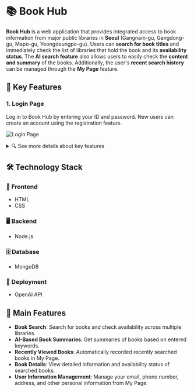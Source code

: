 # 📚 Book Hub

**Book Hub** is a web application that provides integrated access to book information from major public libraries in **Seoul** (Gangnam-gu, Gangdong-gu, Mapo-gu, Yeongdeungpo-gu). Users can **search for book titles** and immediately check the list of libraries that hold the book and its **availability status**. The **AI search feature** also allows users to easily check the **content and summary** of the books. Additionally, the user's **recent search history** can be managed through the **My Page** feature.

## 🚀 Key Features

### 1. Login Page
Log in to Book Hub by entering your ID and password. New users can create an account using the registration feature.

![Login Page](https://github.com/user-attachments/assets/dbccc93f-f268-4531-9c39-c388ad6b5522)

<details>
  <summary>🔍 See more details about key features</summary>

  ### 2. AI-Powered Book Recommendations and Summaries
  Book Hub uses AI to recommend books based on the keywords you provide and offers summaries of those books.

  ![AI Recommendations](https://github.com/user-attachments/assets/093bf5f8-30cf-44a6-a13f-22af9841d9d0)

  ### 3. Recently Added and Popular Books
  Explore recently added books and the latest popular books in the libraries. Keep up with the freshest and most trending reads!

  ![Recently Added Books](https://github.com/user-attachments/assets/de86651e-918c-41c5-9a22-12c55c921df2)
  ![Popular Books](https://github.com/user-attachments/assets/18ddd00c-26dd-46f3-ac0d-1a4c5553dc47)

  ### 4. Book Details
  Get detailed information about specific books, including availability status across various libraries. Easily locate and check the status of your books.

  ![Book Details](https://github.com/user-attachments/assets/d44341ea-d64d-4190-88f4-0113a8f20ad5)

  ### 5. My Page
  Manage your personal information and view your recently searched books. Update personal details and keep track of your reading history.

  ![My Page](https://github.com/user-attachments/assets/7b9fa1a0-3a25-482d-a9ee-b27a68e023b0)

  ### 6. Information Management
  Update your email, phone number, address, and other personal information on My Page to ensure your details are always current.

  ![Information Management](https://github.com/user-attachments/assets/38623ea0-5feb-4569-84cd-ccad59dca583)

</details>




## 🛠️ Technology Stack

### 🎨 Frontend
- HTML
- CSS

### 🖥️ Backend
- Node.js

### 🗄️ Database
- MongoDB

### 🚀 Deployment
- OpenAI API

## 🌟 Main Features
- **Book Search**: Search for books and check availability across multiple libraries.
- **AI-Based Book Summaries**: Get summaries of books based on entered keywords.
- **Recently Viewed Books**: Automatically recorded recently searched books in My Page.
- **Book Details**: View detailed information and availability status of searched books.
- **User Information Management**: Manage your email, phone number, address, and other personal information from My Page.
